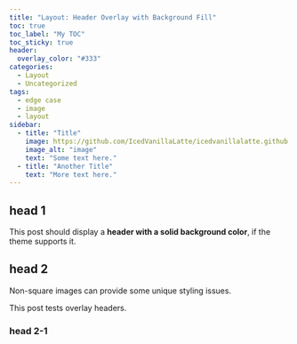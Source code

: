 ```yaml
---
title: "Layout: Header Overlay with Background Fill"
toc: true
toc_label: "My TOC"
toc_sticky: true
header:
  overlay_color: "#333"
categories:
  - Layout
  - Uncategorized
tags:
  - edge case
  - image
  - layout
sidebar:
  - title: "Title"
    image: https://github.com/IcedVanillaLatte/icedvanillalatte.github.io/blob/master/assets/images/avatar1.png?raw=true
    image_alt: "image"
    text: "Some text here."
  - title: "Another Title"
    text: "More text here."
---
```


## head 1

This post should display a **header with a solid background color**, if the theme supports it.

## head 2
Non-square images can provide some unique styling issues.

This post tests overlay headers.

### head 2-1
<!--stackedit_data:
eyJoaXN0b3J5IjpbMTkxMjk0MzU2NSwtMjA4NTY0NjY5Nl19
-->